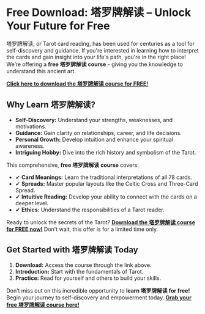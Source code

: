 # Free Download: 塔罗牌解读 – Unlock Your Future for Free

塔罗牌解读, or Tarot card reading, has been used for centuries as a tool for self-discovery and guidance. If you're interested in learning how to interpret the cards and gain insight into your life's path, you're in the right place! We’re offering a **free 塔罗牌解读 course** - giving you the knowledge to understand this ancient art.

[**Click here to download the 塔罗牌解读 course for FREE!**](https://udemywork.com/ta-luo-pai-jie-du)

## Why Learn 塔罗牌解读?

*   **Self-Discovery:** Understand your strengths, weaknesses, and motivations.
*   **Guidance:** Gain clarity on relationships, career, and life decisions.
*   **Personal Growth:** Develop intuition and enhance your spiritual awareness.
*   **Intriguing Hobby:** Dive into the rich history and symbolism of the Tarot.

This comprehensive, **free 塔罗牌解读 course** covers:

*   ✔ **Card Meanings:** Learn the traditional interpretations of all 78 cards.
*   ✔ **Spreads:** Master popular layouts like the Celtic Cross and Three-Card Spread.
*   ✔ **Intuitive Reading:** Develop your ability to connect with the cards on a deeper level.
*   ✔ **Ethics:** Understand the responsibilities of a Tarot reader.

Ready to unlock the secrets of the Tarot? [**Download the 塔罗牌解读 course for FREE now!**](https://udemywork.com/ta-luo-pai-jie-du) Don't wait, this offer is for a limited time only.

## Get Started with 塔罗牌解读 Today

1.  **Download:** Access the course through the link above.
2.  **Introduction:** Start with the fundamentals of Tarot.
3.  **Practice:** Read for yourself and others to build your skills.

Don’t miss out on this incredible opportunity to **learn 塔罗牌解读 for free!** Begin your journey to self-discovery and empowerment today. [**Grab your free 塔罗牌解读 course here!**](https://udemywork.com/ta-luo-pai-jie-du)
